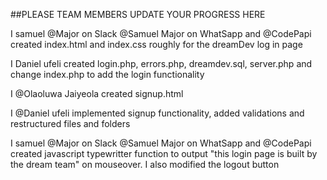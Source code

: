 ##PLEASE TEAM MEMBERS UPDATE YOUR PROGRESS HERE

I samuel @Major on Slack @Samuel Major on WhatSapp and @CodePapi created index.html and index.css roughly for the dreamDev log in page

I Daniel ufeli created login.php, errors.php, dreamdev.sql, server.php and change index.php to add the login functionality

I @Olaoluwa Jaiyeola  created signup.html

I @Daniel ufeli implemented signup functionality, added validations and restructured files and folders


I samuel @Major on Slack @Samuel Major on WhatSapp and @CodePapi created javascript typewritter function to output "this login page is built by the dream team" on mouseover. I also modified the logout button
